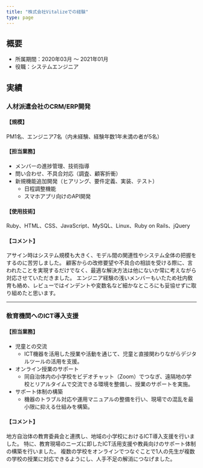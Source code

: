 ```yaml
---
title: "株式会社Vitalizeでの経験"
type: page
---
```


## 概要
- 所属期間：2020年03月 〜 2021年01月
- 役職：システムエンジニア

## 実績

### 人材派遣会社のCRM/ERP開発

#### 【規模】
PM1名、エンジニア7名（内未経験、経験年数1年未満の者が5名）

#### 【担当業務】
- メンバーの進捗管理、技術指導
- 問い合わせ、不具合対応（調査、顧客折衝）
- 新規機能追加開発（ヒアリング、要件定義、実装、テスト）
  - 日程調整機能
  - スマホアプリ向けのAPI開発

#### 【使用技術】
Ruby、HTML、CSS、JavaScript、MySQL、Linux、Ruby on Rails、jQuery

#### 【コメント】
アサイン時はシステム規模も大きく、モデル間の関連性やシステム全体の把握をするのに苦労しました。
顧客からの改修要望や不具合の相談を受ける際に、言われたことを実現するだけでなく、最適な解決方法は他にないか常に考えながら対応させていただきました。
エンジニア経験の浅いメンバーもいたため社内敎育も絡め、レビューではインデントや変数名など細かなところにも妥協せずに取り組めたと思います。

---

### 敎育機関へのICT導入支援

#### 【担当業務】
- 児童との交流
  - ICT機器を活用した授業や活動を通じて、児童と直接関わりながらデジタルツールの活用を支援。
- オンライン授業のサポート
  - 同自治体内の小学校をビデオチャット（Zoom）でつなぎ、遠隔地の学校とリアルタイムで交流できる環境を整備し、授業のサポートを実施。
- サポート体制の構築
  - 機器のトラブル対応や運用マニュアルの整備を行い、現場での混乱を最小限に抑える仕組みを構築。

#### 【コメント】
地方自治体の教育委員会と連携し、地域の小学校におけるICT導入支援を行いました。
特に、教育現場のニーズに即したICT活用支援や教員向けのサポート体制の構築を行いました。
複数の学校をオンラインでつなぐことで1人の先生が複数の学校の授業に対応できるようにし、人手不足の解消につなげました。
